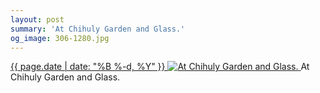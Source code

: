 ```yaml
---
layout: post
summary: 'At Chihuly Garden and Glass.'
og_image: 306-1280.jpg
---
```


<p>
 <time>
  <a href="/306">
   {{ page.date | date: "%B %-d, %Y" }}
  </a>
 </time>
 <a href="/306">
  <img alt="At Chihuly Garden and Glass." sizes="(min-width: 700px) 50vw, calc(100vw - 2rem)" src="{{ site.assets_url }}/306-640.jpg" srcset="{{ site.assets_url }}/306-1280.jpg 1280w, {{ site.assets_url }}/306-960.jpg 960w, {{ site.assets_url }}/306-640.jpg 640w, {{ site.assets_url }}/306-320.jpg 320w"/>
 </a>
 <span>
  At Chihuly Garden and Glass.
 </span>
</p>

